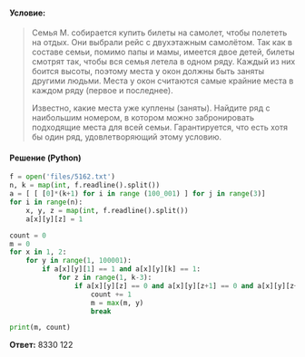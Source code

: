 #### Условие:
> Семья М. собирается купить билеты на самолет, чтобы полететь на отдых. Они выбрали рейс с двухэтажным самолётом. Так как в составе семьи, помимо папы и мамы, имеется двое детей, билеты смотрят так, чтобы вся семья летела в одном ряду. Каждый из них боится высоты, поэтому места у окон должны быть заняты другими людьми. Места у окон считаются самые крайние места в каждом ряду (первое и последнее).
> 
> Известно, какие места уже куплены (заняты). Найдите ряд с наибольшим номером, в котором можно забронировать подходящие места для всей семьи. Гарантируется, что есть хотя бы один ряд, удовлетворяющий этому условию.

#### Решение (Python)
```python
f = open('files/5162.txt')
n, k = map(int, f.readline().split())
a = [ [ [0]*(k+1) for i in range (100_001) ] for j in range(3)]
for i in range(n):
    x, y, z = map(int, f.readline().split())
    a[x][y][z] = 1

count = 0
m = 0
for x in 1, 2:
    for y in range(1, 100001):
        if a[x][y][1] == 1 and a[x][y][k] == 1:
            for z in range(1, k-3):
                if a[x][y][z] == 0 and a[x][y][z+1] == 0 and a[x][y][z+2] == 0 and a[x][y][z+3] == 0:
                    count += 1
                    m = max(m, y)
                    break

print(m, count)
```

**Ответ:** 8330 122
